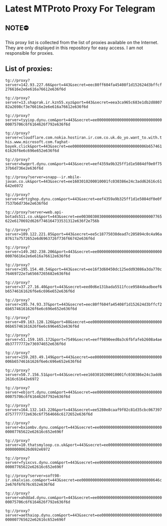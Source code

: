 # Latest MTProto Proxy For Telegram

## NOTE⛔

This proxy list is collected from the list of proxies available on the Internet. They are only displayed in this repository for easy access. I am not responsible for proxies.

## List of proxies:

`tg://proxy?server=142.93.227.66&port=443&secret=eec80ff604fa45408f1d152624d3bffcf276616e2e6e616a76612e636f6d`

`tg://proxy?server=13.shaprak.ir.kzn55.xyz&port=443&secret=eea3ca965c683e1db2d880782a2698cf3e76616e2e6e616a76612e636f6d`

`tg://proxy?server=tyyiop.dynu.com&port=443&secret=ee0000000000000000000000000000000075706c6f6164626f792e636f6d`

`tg://proxy?server=cloudflare.com.nokia.hostiran.ir.com.co.uk.do_yo.want_to.with.this.www.microsoft.com.faghat-bayek.click&port=443&secret=ee000000000000000000000000000000006b65746161626f6e6c696e652e636f6d`

`tg://proxy?server=hwqert.dynu.com&port=443&secret=eef4359a9b325ff1d1e5084df0e0f7537b6d736e2e636f6d`

`tg://proxy?server=snapp--ir.mbile-javan.co.uk&port=443&secret=ee1603010200010001fc030386e24c3add62616c61642e6972`

`tg://proxy?server=drtzghop.dynu.com&port=443&secret=eef4359a9b325ff1d1e5084df0e0f7537b6d736e2e636f6d`

`tg://proxy?server=web.api-botads511.co.uk&port=443&secret=ee003003003000000000000000000000007765622e6170692d626f746164733531312e636f2e756b`

`tg://proxy?server=109.122.221.85&port=443&secret=ee5c18775038dead7c205894c0c4a96a87617a7572652e6d6963726f736f66742e636f6d`

`tg://proxy?server=149.202.238.206&port=443&secret=ee0000000000000000000000000000000076616e2e6e616a76612e636f6d`

`tg://proxy?server=195.154.40.54&port=443&secret=ee16f3d60450dc125edd93086a3da770c76469722e7a65667265682e636f6d`

`tg://proxy?server=37.27.16.40&port=443&secret=eed0d6e131bada5511fcce9584deadbeef6b65746161626f6e6c696e652e636f6d`

`tg://proxy?server=195.74.93.37&port=443&secret=eec80ff604fa45408f1d152624d3bffcf26b65746161626f6e6c696e652e636f6d`

`tg://proxy?server=89.163.128.126&port=88&secret=ee000000000000000000000000000000006b65746161626f6e6c696e652e636f6d`

`tg://proxy?server=51.159.165.172&port=7549&secret=eeff9890eed0a3c6fbfafeb2608a4aedb37777772e736974652e636f6d`

`tg://proxy?server=159.203.49.149&port=443&secret=ee000000000000000000000000000000006b65746161626f6e6c696e652e636f6d`

`tg://proxy?server=50.7.156.51&port=443&secret=ee1603010200010001fc030386e24c3add62616c61642e6972`

`tg://proxy?server=ebjort.dynu.com&port=443&secret=ee0000000000000000000000000000000075706c6f6164626f792e636f6d`

`tg://proxy?server=164.132.143.220&port=443&secret=ee5280e8caaf9f02c81d35cbc067397d757777772e636c6f7564666c6172652e636f6d`

`tg://proxy?server=bxiombv.dynu.com&port=443&secret=ee000000000000000000000000000000007765622e62616c652e696f`

`tg://proxy?server=10.thatsmyloop.co.uk&port=443&secret=ee00000000000000000000000000000000626d692e6972`

`tg://proxy?server=fyixcvs.dynu.com&port=443&secret=ee000000000000000000000000000000007765622e62616c652e696f`

`tg://proxy?server=soft98-ir.okalvias.com&port=443&secret=ee00000000000000000000000000000000646c2e676f6f676c652e636f6d`

`tg://proxy?server=ahddad.dynu.com&port=443&secret=ee0000000000000000000000000000000075706c6f6164626f792e636f6d`

`tg://proxy?server=aethaiop.dynu.com&port=443&secret=ee000000000000000000000000000000007765622e62616c652e696f`

